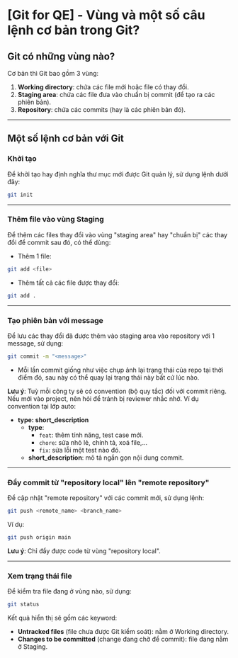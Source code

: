 
# [Git for QE] - Vùng và một số câu lệnh cơ bản trong Git?

## Git có những vùng nào?

Cơ bản thì Git bao gồm 3 vùng:

1. **Working directory**: chứa các file mới hoặc file có thay đổi.
2. **Staging area**: chứa các file đưa vào chuẩn bị commit (để tạo ra các phiên bản).
3. **Repository**: chứa các commits (hay là các phiên bản đó).

---

## Một số lệnh cơ bản với Git

### Khởi tạo

Để khởi tạo hay định nghĩa thư mục mới được Git quản lý, sử dụng lệnh dưới đây:

```bash
git init
```

---

### Thêm file vào vùng Staging

Để thêm các files thay đổi vào vùng "staging area" hay "chuẩn bị" các thay đổi để commit sau đó, có thể dùng:

- Thêm 1 file:

```bash
git add <file>
```

- Thêm tất cả các file được thay đổi:

```bash
git add .
```

---

### Tạo phiên bản với message

Để lưu các thay đổi đã được thêm vào staging area vào repository với 1 message, sử dụng:

```bash
git commit -m "<message>"
```

- Mỗi lần commit giống như việc chụp ảnh lại trạng thái của repo tại thời điểm đó, sau này có thể quay lại trạng thái này bất cứ lúc nào.

**Lưu ý**: Tuỳ mỗi công ty sẽ có convention (bộ quy tắc) đối với commit riêng. Nếu mới vào project, nên hỏi để tránh bị reviewer nhắc nhở. Ví dụ convention tại lớp auto:

- **type: short_description**
  - **type**:
    - `feat`: thêm tính năng, test case mới.
    - `chore`: sửa nhỏ lẻ, chính tả, xoá file,...
    - `fix`: sửa lỗi một test nào đó.
  - **short_description**: mô tả ngắn gọn nội dung commit.

---

### Đẩy commit từ "repository local" lên "remote repository"

Để cập nhật "remote repository" với các commit mới, sử dụng lệnh:

```bash
git push <remote_name> <branch_name>
```

Ví dụ:

```bash
git push origin main
```

**Lưu ý**: Chỉ đẩy được code từ vùng "repository local".

---

### Xem trạng thái file

Để kiểm tra file đang ở vùng nào, sử dụng:

```bash
git status
```

Kết quả hiển thị sẽ gồm các keyword:

- **Untracked files** (file chưa được Git kiểm soát): nằm ở Working directory.
- **Changes to be committed** (change đang chờ để commit): file đang nằm ở Staging.
